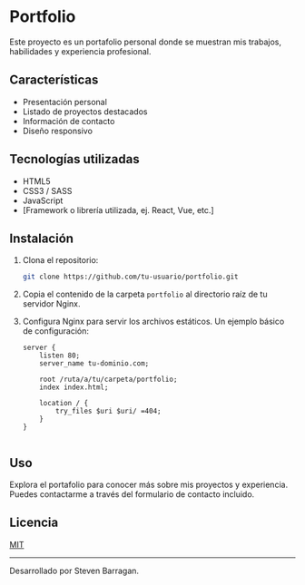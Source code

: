 # Portfolio

Este proyecto es un portafolio personal donde se muestran mis trabajos, habilidades y experiencia profesional.

## Características

- Presentación personal
- Listado de proyectos destacados
- Información de contacto
- Diseño responsivo

## Tecnologías utilizadas

- HTML5
- CSS3 / SASS
- JavaScript
- [Framework o librería utilizada, ej. React, Vue, etc.]

## Instalación

1. Clona el repositorio:

    ```bash
    git clone https://github.com/tu-usuario/portfolio.git
    ```

2. Copia el contenido de la carpeta `portfolio` al directorio raíz de tu servidor Nginx.

3. Configura Nginx para servir los archivos estáticos. Un ejemplo básico de configuración:

    ```nginx
    server {
        listen 80;
        server_name tu-dominio.com;

        root /ruta/a/tu/carpeta/portfolio;
        index index.html;

        location / {
            try_files $uri $uri/ =404;
        }
    }
    

## Uso

Explora el portafolio para conocer más sobre mis proyectos y experiencia. Puedes contactarme a través del formulario de contacto incluido.

## Licencia

[MIT](LICENSE)

---

Desarrollado por Steven Barragan.